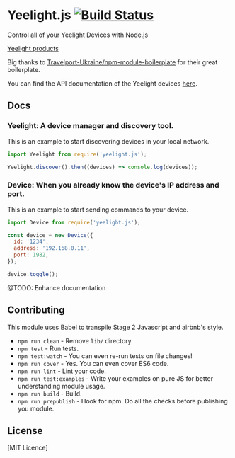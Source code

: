 # Yeelight.js [![Build Status](https://travis-ci.org/kbariotis/yeelight.js.svg?branch=master)](https://travis-ci.org/kbariotis/yeelight.js)
Control all of your Yeelight Devices with Node.js

[Yeelight products](https://www.yeelight.com/)

Big thanks to [Travelport-Ukraine/npm-module-boilerplate](https://github.com/Travelport-Ukraine/npm-module-boilerplate) 
for their great boilerplate.

You can find the API documentation of the Yeelight devices [here](http://www.yeelight.com/download/Yeelight_Inter-Operation_Spec.pdf).

## Docs

### Yeelight: A device manager and discovery tool.

This is an example to start discovering devices in your local network.
```js
import Yeelight from require('yeelight.js');

Yeelight.discover().then((devices) => console.log(devices));
```

### Device: When you already know the device's IP address and port.

This is an example to start sending commands to your device.
```js
import Device from require('yeelight.js');

const device = new Device({
  id: '1234',
  address: '192.168.0.11',
  port: 1982,
});

device.toggle();
```

@TODO: Enhance documentation

## Contributing

This module uses Babel to transpile Stage 2 Javascript and airbnb's style.

- `npm run clean` - Remove `lib/` directory
- `npm test` - Run tests.
- `npm test:watch` - You can even re-run tests on file changes!
- `npm run cover` - Yes. You can even cover ES6 code.
- `npm run lint` - Lint your code.
- `npm run test:examples` - Write your examples on pure JS for better understanding module usage.
- `npm run build` - Build.
- `npm run prepublish` - Hook for npm. Do all the checks before publishing you module.

## License
[MIT Licence]
